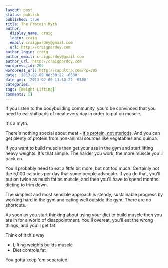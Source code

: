 ```yaml
---
layout: post
status: publish
published: true
title: The Protein Myth
author:
  display_name: craig
  login: craig
  email: craigpardey@gmail.com
  url: http://craigpardey.com
author_login: craig
author_email: craigpardey@gmail.com
author_url: http://craigpardey.com
wordpress_id: 205
wordpress_url: http://capultra.com/?p=205
date: '2013-02-09 08:30:22 -0500'
date_gmt: '2013-02-09 13:30:22 -0500'
categories:
tags: [Weight Lifting]
comments: []
---
```


If you listen to the bodybuilding community, you'd be convinced that you need
to eat shitloads of meat every day in order to put on muscle.

It's a myth.

There's nothing special about meat - [it's protein, not
steriods](http://jasonferruggia.com/vegan-muscle-building/). And you can get
plenty of protein from non-animal sources like vegetables and quinoa.

If you want to build muscle then get your ass in the gym and start lifting
heavy weights. It's that simple. The harder you work, the more muscle you'll
pack on.

You'll probably need to eat a _little_ bit more, but not too much. Certainly
not the 5,000 calories per day that some people advocate. If you do that,
you'll put on twice as much fat as muscle, and then you'll have to spend
months dieting to trim down.

The simplest and most sensible approach is steady, sustainable progress by
working hard in the gym and eating well outside the gym. There are no
shortcuts.

As soon as you start thinking about using your diet to build muscle then you
are in for a world of disappointment. You'll overeat, you'll eat the wrong
things, and you'll get fat.

Think of it this way

  * Lifting weights builds muscle
  * Diet controls fat
  
  
You gotta keep 'em separated!

